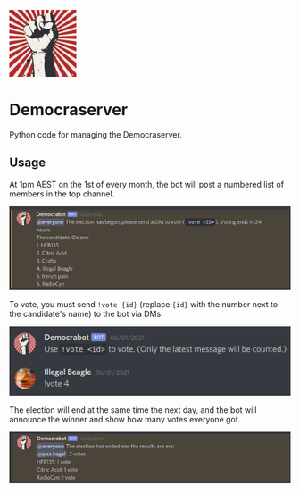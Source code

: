 ![Server Icon](./img/icon.png)
# Democraserver
Python code for managing the Democraserver.

## Usage
At 1pm AEST on the 1st of every month, the bot will post a numbered list of members in the top channel.

![Candidate list](./img/candidates.png)

To vote, you must send `!vote {id}` (replace `{id}` with the number next to the candidate's name) to the bot via DMs.

![Voting](./img/vote.png)

The election will end at the same time the next day, and the bot will announce the winner and show how many votes everyone got.

![Results](./img/result.png)
